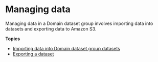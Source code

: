 # Managing data<a name="managing-domain-dsg-data"></a>

Managing data in a Domain dataset group involves importing data into datasets and exporting data to Amazon S3\.

**Topics**
+ [Importing data into Domain dataset group datasets](importing-domain-dsg-data.md)
+ [Exporting a dataset](export-domain-dsg-data.md)